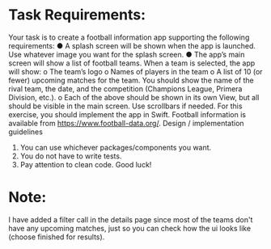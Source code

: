 # Task Requirements:

Your task is to create a football information app supporting the following requirements:
● A splash screen will be shown when the app is launched. Use whatever image you want for the splash screen.
● The app’s main screen will show a list of football teams. When a team is selected, the app will show:
o The team’s logo
o Names of players in the team
o A list of 10 (or fewer) upcoming matches for the team. You should show the name of the rival team, the date, and the competition (Champions League, Primera Division, etc.).
o Each of the above should be shown in its own View, but all should be visible in the main screen. Use scrollbars if needed.
For this exercise, you should implement the app in Swift.
Football information is available from https://www.football-data.org/.
Design / implementation guidelines
1. You can use whichever packages/components you want.
2. You do not have to write tests.
3. Pay attention to clean code.
Good luck!

# Note:
I have added a filter call in the details page since most of the teams don't have any upcoming matches, just so you can check how the ui looks like (choose finished for results).
